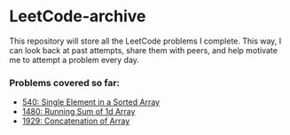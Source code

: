 # LeetCode-archive
This repository will store all the LeetCode problems I complete.  This way, I can look back at past attempts, share them with peers, and help motivate me to attempt a problem every day.

### Problems covered so far:

- [540: Single Element in a Sorted Array](https://github.com/lucas-stoltman/LeetCode-archive/blob/main/540.h)
- [1480: Running Sum of 1d Array](https://github.com/lucas-stoltman/LeetCode-archive/blob/main/1480.h)
- [1929: Concatenation of Array](https://github.com/lucas-stoltman/LeetCode-archive/blob/main/1929.h)
